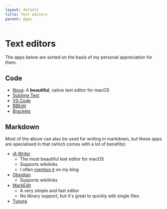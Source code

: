```yaml
---
layout: default
title: Text editors
parent: Apps
---
```


# Text editors

The apps below are sorted on the basis of my personal appreciation for them.

## Code

- [Nova](https://nova.app/): A **beautiful**, native text editor for macOS
- [Sublime Text](https://www.sublimetext.com/)
- [VS Code](https://code.visualstudio.com/)
- [BBEdit](https://www.barebones.com/products/bbedit/index.html)
- [Brackets](https://brackets.io/)

## Markdown

Most of the above can also be used for writing in markdown, but these apps are specialised in that (which comes with a lot of benefits):

- [iA Writer](https://ia.net/writer)
	- The most beautiful text editor for macOS
	- Supports wikilinks
	- I often [mention it](https://iamfran.com/search?q=ia+writer) on my blog
- [Obsidian](https://obsidian.md/)
	- Supports wikilinks
- [MarkEdit](https://github.com/MarkEdit-app/MarkEdit)
	- A very simple and fast editor
	- No library support, but it's great to quickly edit single files
- [Typora](https://typora.io/)

